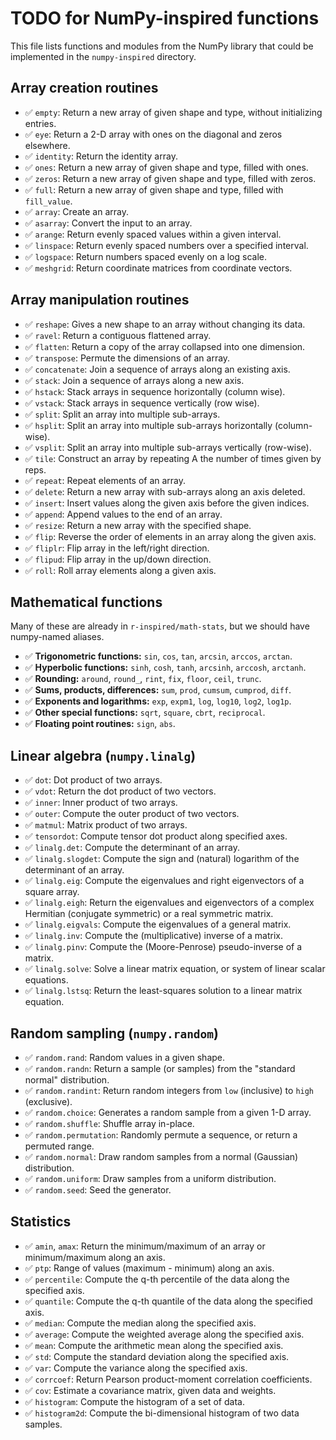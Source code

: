 # TODO for NumPy-inspired functions

This file lists functions and modules from the NumPy library that could be implemented in the `numpy-inspired` directory.

## Array creation routines

-   ✅ `empty`: Return a new array of given shape and type, without initializing entries.
-   ✅ `eye`: Return a 2-D array with ones on the diagonal and zeros elsewhere.
-   ✅ `identity`: Return the identity array.
-   ✅ `ones`: Return a new array of given shape and type, filled with ones.
-   ✅ `zeros`: Return a new array of given shape and type, filled with zeros.
-   ✅ `full`: Return a new array of given shape and type, filled with `fill_value`.
-   ✅ `array`: Create an array.
-   ✅ `asarray`: Convert the input to an array.
-   ✅ `arange`: Return evenly spaced values within a given interval.
-   ✅ `linspace`: Return evenly spaced numbers over a specified interval.
-   ✅ `logspace`: Return numbers spaced evenly on a log scale.
-   ✅ `meshgrid`: Return coordinate matrices from coordinate vectors.

## Array manipulation routines

-   ✅ `reshape`: Gives a new shape to an array without changing its data.
-   ✅ `ravel`: Return a contiguous flattened array.
-   ✅ `flatten`: Return a copy of the array collapsed into one dimension.
-   ✅ `transpose`: Permute the dimensions of an array.
-   ✅ `concatenate`: Join a sequence of arrays along an existing axis.
-   ✅ `stack`: Join a sequence of arrays along a new axis.
-   ✅ `hstack`: Stack arrays in sequence horizontally (column wise).
-   ✅ `vstack`: Stack arrays in sequence vertically (row wise).
-   ✅ `split`: Split an array into multiple sub-arrays.
-   ✅ `hsplit`: Split an array into multiple sub-arrays horizontally (column-wise).
-   ✅ `vsplit`: Split an array into multiple sub-arrays vertically (row-wise).
-   ✅ `tile`: Construct an array by repeating A the number of times given by reps.
-   ✅ `repeat`: Repeat elements of an array.
-   ✅ `delete`: Return a new array with sub-arrays along an axis deleted.
-   ✅ `insert`: Insert values along the given axis before the given indices.
-   ✅ `append`: Append values to the end of an array.
-   ✅ `resize`: Return a new array with the specified shape.
-   ✅ `flip`: Reverse the order of elements in an array along the given axis.
-   ✅ `fliplr`: Flip array in the left/right direction.
-   ✅ `flipud`: Flip array in the up/down direction.
-   ✅ `roll`: Roll array elements along a given axis.

## Mathematical functions

Many of these are already in `r-inspired/math-stats`, but we should have numpy-named aliases.

-   ✅ **Trigonometric functions:** `sin`, `cos`, `tan`, `arcsin`, `arccos`, `arctan`.
-   ✅ **Hyperbolic functions:** `sinh`, `cosh`, `tanh`, `arcsinh`, `arccosh`, `arctanh`.
-   ✅ **Rounding:** `around`, `round_`, `rint`, `fix`, `floor`, `ceil`, `trunc`.
-   ✅ **Sums, products, differences:** `sum`, `prod`, `cumsum`, `cumprod`, `diff`.
-   ✅ **Exponents and logarithms:** `exp`, `expm1`, `log`, `log10`, `log2`, `log1p`.
-   ✅ **Other special functions:** `sqrt`, `square`, `cbrt`, `reciprocal`.
-   ✅ **Floating point routines:** `sign`, `abs`.

## Linear algebra (`numpy.linalg`)

-   ✅ `dot`: Dot product of two arrays.
-   ✅ `vdot`: Return the dot product of two vectors.
-   ✅ `inner`: Inner product of two arrays.
-   ✅ `outer`: Compute the outer product of two vectors.
-   ✅ `matmul`: Matrix product of two arrays.
-   ✅ `tensordot`: Compute tensor dot product along specified axes.
-   ✅ `linalg.det`: Compute the determinant of an array.
-   ✅ `linalg.slogdet`: Compute the sign and (natural) logarithm of the determinant of an array.
-   ✅ `linalg.eig`: Compute the eigenvalues and right eigenvectors of a square array.
-   ✅ `linalg.eigh`: Return the eigenvalues and eigenvectors of a complex Hermitian (conjugate symmetric) or a real symmetric matrix.
-   ✅ `linalg.eigvals`: Compute the eigenvalues of a general matrix.
-   ✅ `linalg.inv`: Compute the (multiplicative) inverse of a matrix.
-   ✅ `linalg.pinv`: Compute the (Moore-Penrose) pseudo-inverse of a matrix.
-   ✅ `linalg.solve`: Solve a linear matrix equation, or system of linear scalar equations.
-   ✅ `linalg.lstsq`: Return the least-squares solution to a linear matrix equation.

## Random sampling (`numpy.random`)

-   ✅ `random.rand`: Random values in a given shape.
-   ✅ `random.randn`: Return a sample (or samples) from the "standard normal" distribution.
-   ✅ `random.randint`: Return random integers from `low` (inclusive) to `high` (exclusive).
-   ✅ `random.choice`: Generates a random sample from a given 1-D array.
-   ✅ `random.shuffle`: Shuffle array in-place.
-   ✅ `random.permutation`: Randomly permute a sequence, or return a permuted range.
-   ✅ `random.normal`: Draw random samples from a normal (Gaussian) distribution.
-   ✅ `random.uniform`: Draw samples from a uniform distribution.
-   ✅ `random.seed`: Seed the generator.

## Statistics

-   ✅ `amin`, `amax`: Return the minimum/maximum of an array or minimum/maximum along an axis.
-   ✅ `ptp`: Range of values (maximum - minimum) along an axis.
-   ✅ `percentile`: Compute the q-th percentile of the data along the specified axis.
-   ✅ `quantile`: Compute the q-th quantile of the data along the specified axis.
-   ✅ `median`: Compute the median along the specified axis.
-   ✅ `average`: Compute the weighted average along the specified axis.
-   ✅ `mean`: Compute the arithmetic mean along the specified axis.
-   ✅ `std`: Compute the standard deviation along the specified axis.
-   ✅ `var`: Compute the variance along the specified axis.
-   ✅ `corrcoef`: Return Pearson product-moment correlation coefficients.
-   ✅ `cov`: Estimate a covariance matrix, given data and weights.
-   ✅ `histogram`: Compute the histogram of a set of data.
-   ✅ `histogram2d`: Compute the bi-dimensional histogram of two data samples.
